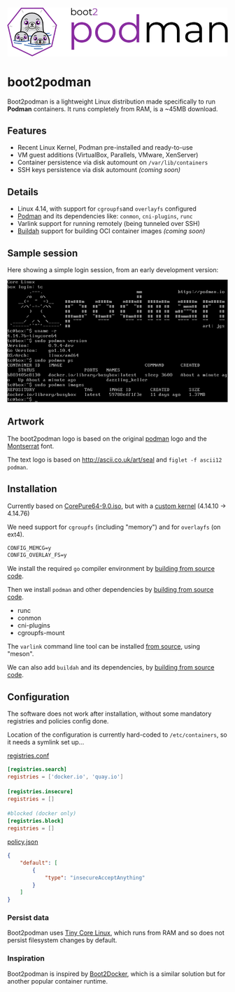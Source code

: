 ![boot2podman logo](logo.png)
# boot2podman

Boot2podman is a lightweight Linux distribution made specifically to run
**Podman** containers. It runs completely from RAM, is a
~45MB download.

## Features

* Recent Linux Kernel, Podman pre-installed and ready-to-use
* VM guest additions (VirtualBox, Parallels, VMware, XenServer)
* Container persistence via disk automount on `/var/lib/containers`
* SSH keys persistence via disk automount _(coming soon)_

## Details

* Linux 4.14, with support for `cgroupfs`and `overlayfs` configured
* [Podman](https://podman.io/) and its dependencies like: `conmon`, `cni-plugins`, `runc`
* Varlink support for running remotely (being tunneled over SSH)
* [Buildah](https://buildah.io/) support for building OCI container images _(coming soon)_

## Sample session

Here showing a simple login session, from an early development version:

![screenshot logo](screenshot.png)

## Artwork

The boot2podman logo is based on the original [podman](https://github.com/containers/libpod) logo and the [Montserrat](https://github.com/JulietaUla/Montserrat) font.

The text logo is based on http://ascii.co.uk/art/seal and `figlet -f ascii12 podman`.

## Installation

Currently based on [CorePure64-9.0.iso](http://www.tinycorelinux.net/9.x/x86_64/release/CorePure64-9.0.iso), but with a [custom kernel](custom_kernel.md) (4.14.10 -> 4.14.76)

We need support for `cgroupfs` (including "memory") and for `overlayfs` (on ext4).

``` txt
CONFIG_MEMCG=y
CONFIG_OVERLAY_FS=y
```

We install the required `go` compiler environment by [building from source code](building_go.md).

Then we install `podman` and other dependencies by [building from source code](https://github.com/containers/libpod/blob/master/install.md).

* runc
* conmon
* cni-plugins
* cgroupfs-mount

The `varlink` command line tool can be installed [from source](https://github.com/varlink/libvarlink), using "meson".

We can also add `buildah` and its dependencies, by [building from source code](https://github.com/containers/buildah/blob/master/install.md).

## Configuration

The software does not work after installation, without some mandatory registries and policies config done.

Location of the configuration is currently hard-coded to `/etc/containers`, so it needs a symlink set up...

[registries.conf](registries.conf)
``` toml
[registries.search]
registries = ['docker.io', 'quay.io']

[registries.insecure]
registries = []

#blocked (docker only)
[registries.block]
registries = []
```

[policy.json](policy.json)
``` json
{
    "default": [
        {
            "type": "insecureAcceptAnything"
        }
    ]
}
```

### Persist data

Boot2podman uses [Tiny Core Linux](http://tinycorelinux.net), which runs from
RAM and so does not persist filesystem changes by default.

### Inspiration

Boot2podman is inspired by [Boot2Docker](https://github.com/boot2docker/boot2docker), which is
a similar solution but for another popular container runtime.
